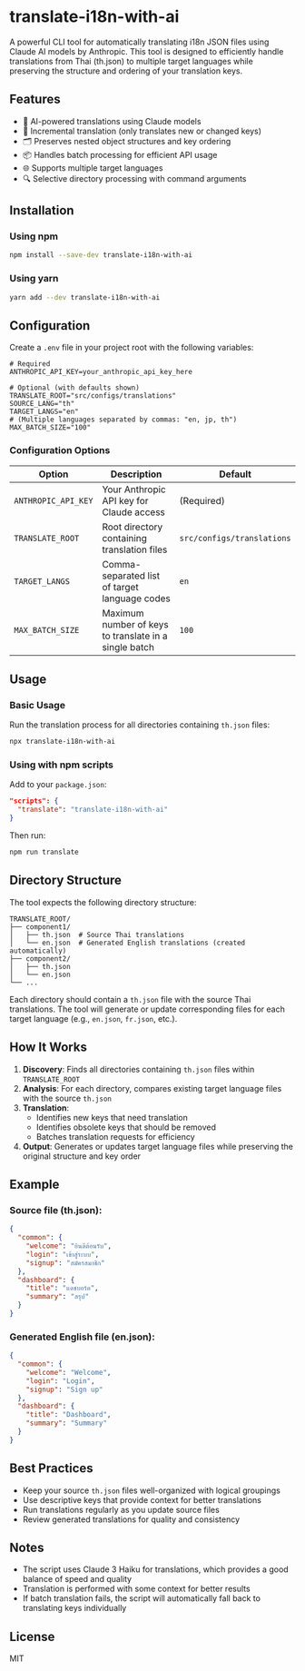 # translate-i18n-with-ai

A powerful CLI tool for automatically translating i18n JSON files using Claude AI models by Anthropic. This tool is designed to efficiently handle translations from Thai (th.json) to multiple target languages while preserving the structure and ordering of your translation keys.

## Features

- 🤖 AI-powered translations using Claude models
- 🔄 Incremental translation (only translates new or changed keys)
- 🗂️ Preserves nested object structures and key ordering
- 📦 Handles batch processing for efficient API usage
- 🌐 Supports multiple target languages
- 🔍 Selective directory processing with command arguments

## Installation

### Using npm

```bash
npm install --save-dev translate-i18n-with-ai
```

### Using yarn

```bash
yarn add --dev translate-i18n-with-ai
```

## Configuration

Create a `.env` file in your project root with the following variables:

```env
# Required
ANTHROPIC_API_KEY=your_anthropic_api_key_here

# Optional (with defaults shown)
TRANSLATE_ROOT="src/configs/translations"
SOURCE_LANG="th"
TARGET_LANGS="en"
# (Multiple languages separated by commas: "en, jp, th")
MAX_BATCH_SIZE="100"
```

### Configuration Options

| Option              | Description                                           | Default                    |
| ------------------- | ----------------------------------------------------- | -------------------------- |
| `ANTHROPIC_API_KEY` | Your Anthropic API key for Claude access              | (Required)                 |
| `TRANSLATE_ROOT`    | Root directory containing translation files           | `src/configs/translations` |
| `TARGET_LANGS`      | Comma-separated list of target language codes         | `en`                       |
| `MAX_BATCH_SIZE`    | Maximum number of keys to translate in a single batch | `100`                      |

## Usage

### Basic Usage

Run the translation process for all directories containing `th.json` files:

```bash
npx translate-i18n-with-ai
```

### Using with npm scripts

Add to your `package.json`:

```json
"scripts": {
  "translate": "translate-i18n-with-ai"
}
```

Then run:

```bash
npm run translate
```

## Directory Structure

The tool expects the following directory structure:

```
TRANSLATE_ROOT/
├── component1/
│   ├── th.json  # Source Thai translations
│   └── en.json  # Generated English translations (created automatically)
├── component2/
│   ├── th.json
│   └── en.json
└── ...
```

Each directory should contain a `th.json` file with the source Thai translations. The tool will generate or update corresponding files for each target language (e.g., `en.json`, `fr.json`, etc.).

## How It Works

1. **Discovery**: Finds all directories containing `th.json` files within `TRANSLATE_ROOT`
2. **Analysis**: For each directory, compares existing target language files with the source `th.json`
3. **Translation**:
   - Identifies new keys that need translation
   - Identifies obsolete keys that should be removed
   - Batches translation requests for efficiency
4. **Output**: Generates or updates target language files while preserving the original structure and key order

## Example

### Source file (th.json):

```json
{
  "common": {
    "welcome": "ยินดีต้อนรับ",
    "login": "เข้าสู่ระบบ",
    "signup": "สมัครสมาชิก"
  },
  "dashboard": {
    "title": "แดชบอร์ด",
    "summary": "สรุป"
  }
}
```

### Generated English file (en.json):

```json
{
  "common": {
    "welcome": "Welcome",
    "login": "Login",
    "signup": "Sign up"
  },
  "dashboard": {
    "title": "Dashboard",
    "summary": "Summary"
  }
}
```

## Best Practices

- Keep your source `th.json` files well-organized with logical groupings
- Use descriptive keys that provide context for better translations
- Run translations regularly as you update source files
- Review generated translations for quality and consistency

## Notes

- The script uses Claude 3 Haiku for translations, which provides a good balance of speed and quality
- Translation is performed with some context for better results
- If batch translation fails, the script will automatically fall back to translating keys individually

## License

MIT
